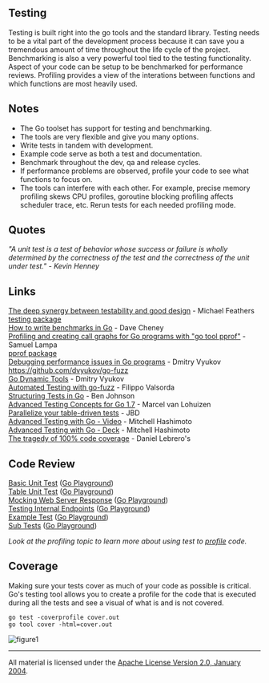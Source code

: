 ## Testing

Testing is built right into the go tools and the standard library. Testing needs to be a vital part of the development process because it can save you a tremendous amount of time throughout the life cycle of the project. Benchmarking is also a very powerful tool tied to the testing functionality. Aspect of your code can be setup to be benchmarked for performance reviews. Profiling provides a view of the interations between functions and which functions are most heavily used.

## Notes

* The Go toolset has support for testing and benchmarking.
* The tools are very flexible and give you many options.
* Write tests in tandem with development.
* Example code serve as both a test and documentation.
* Benchmark throughout the dev, qa and release cycles.
* If performance problems are observed, profile your code to see what functions to focus on.
* The tools can interfere with each other. For example, precise memory profiling skews CPU profiles, goroutine blocking profiling affects scheduler trace, etc. Rerun tests for each needed profiling mode.

## Quotes

_"A unit test is a test of behavior whose success or failure is wholly determined by the correctness of the test and the correctness of the unit under test." - Kevin Henney_

## Links

[The deep synergy between testability and good design](https://www.youtube.com/watch?reload=9&feature=share&v=4cVZvoFGJTU&app=desktop) - Michael Feathers  
[testing package](http://golang.org/pkg/testing/)    
[How to write benchmarks in Go](https://dave.cheney.net/2013/06/30/how-to-write-benchmarks-in-go) - Dave Cheney    
[Profiling and creating call graphs for Go programs with "go tool pprof"](http://saml.rilspace.com/profiling-and-creating-call-graphs-for-go-programs-with-go-tool-pprof) - Samuel Lampa    
[pprof package](https://golang.org/pkg/net/http/pprof/)    
[Debugging performance issues in Go programs](https://software.intel.com/en-us/blogs/2014/05/10/debugging-performance-issues-in-go-programs) - Dmitry Vyukov    
https://github.com/dvyukov/go-fuzz  
[Go Dynamic Tools](https://talks.golang.org/2015/dynamic-tools.slide#1) - Dmitry Vyukov    
[Automated Testing with go-fuzz](https://vimeo.com/141698770) - Filippo Valsorda    
[Structuring Tests in Go](https://medium.com/@benbjohnson/structuring-tests-in-go-46ddee7a25c#.b2m3nziyb) - Ben Johnson  
[Advanced Testing Concepts for Go 1.7](https://speakerdeck.com/mpvl/advanced-testing-concepts-for-go-1-dot-7) - Marcel van Lohuizen  
[Parallelize your table-driven tests](https://rakyll.org/parallelize-test-tables/) - JBD     
[Advanced Testing with Go - Video](https://www.youtube.com/shared?ci=LARb45o5TpA) - Mitchell Hashimoto  
[Advanced Testing with Go - Deck](https://speakerdeck.com/mitchellh/advanced-testing-with-go) - Mitchell Hashimoto  
[The tragedy of 100% code coverage](http://labs.ig.com/code-coverage-100-percent-tragedy) - Daniel Lebrero's  

## Code Review

[Basic Unit Test](example1/example1_test.go) ([Go Playground](https://play.golang.org/p/Z3A3BcLJEZO))  
[Table Unit Test](example2/example2_test.go) ([Go Playground](https://play.golang.org/p/cgs48ATDaL0))  
[Mocking Web Server Response](example3/example3_test.go) ([Go Playground](https://play.golang.org/p/37Lcogkc6HZ))  
[Testing Internal Endpoints](example4/handlers/handlers_test.go) ([Go Playground](https://play.golang.org/p/x3dFn-O2ZfW))  
[Example Test](example4/handlers/handlers_example_test.go) ([Go Playground](https://play.golang.org/p/rE0DRliZH9t))  
[Sub Tests](example5/example5_test.go) ([Go Playground](https://play.golang.org/p/UqMvpL11tSx))  

_Look at the profiling topic to learn more about using test to [profile](../profiling) code._

## Coverage

Making sure your tests cover as much of your code as possible is critical. Go's testing tool allows you to create a profile for the code that is executed during all the tests and see a visual of what is and is not covered.

	go test -coverprofile cover.out
	go tool cover -html=cover.out

![figure1](testing_coverage.png)
___
All material is licensed under the [Apache License Version 2.0, January 2004](http://www.apache.org/licenses/LICENSE-2.0).
